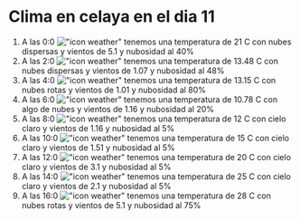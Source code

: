 # Clima en celaya en el dia 11

1. A las 0:0 !["icon weather"](http://openweathermap.org/img/w/03n.png) tenemos una temperatura de 21 C con nubes dispersas y  vientos de 5.1 y nubosidad al 40%
1. A las 2:0 !["icon weather"](http://openweathermap.org/img/w/03n.png) tenemos una temperatura de 13.48 C con nubes dispersas y  vientos de 1.07 y nubosidad al 48%
1. A las 4:0 !["icon weather"](http://openweathermap.org/img/w/04n.png) tenemos una temperatura de 13.15 C con nubes rotas y  vientos de 1.01 y nubosidad al 80%
1. A las 6:0 !["icon weather"](http://openweathermap.org/img/w/02n.png) tenemos una temperatura de 10.78 C con algo de nubes y  vientos de 1.16 y nubosidad al 20%
1. A las 8:0 !["icon weather"](http://openweathermap.org/img/w/02n.png) tenemos una temperatura de 12 C con cielo claro y  vientos de 1.16 y nubosidad al 5%
1. A las 10:0 !["icon weather"](http://openweathermap.org/img/w/02d.png) tenemos una temperatura de 15 C con cielo claro y  vientos de 1.51 y nubosidad al 5%
1. A las 12:0 !["icon weather"](http://openweathermap.org/img/w/02d.png) tenemos una temperatura de 20 C con cielo claro y  vientos de 3.1 y nubosidad al 5%
1. A las 14:0 !["icon weather"](http://openweathermap.org/img/w/02d.png) tenemos una temperatura de 25 C con cielo claro y  vientos de 2.1 y nubosidad al 5%
1. A las 16:0 !["icon weather"](http://openweathermap.org/img/w/04d.png) tenemos una temperatura de 28 C con nubes rotas y  vientos de 5.1 y nubosidad al 75%

